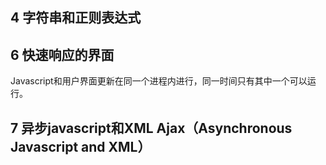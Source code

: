 ## 4 字符串和正则表达式 


## 6 快速响应的界面
Javascript和用户界面更新在同一个进程内进行，同一时间只有其中一个可以运行。


## 7 异步javascript和XML Ajax（Asynchronous Javascript and XML）